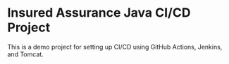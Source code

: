 # Insured Assurance Java CI/CD Project

This is a demo project for setting up CI/CD using GitHub Actions, Jenkins, and Tomcat.